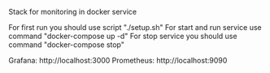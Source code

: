 Stack for monitoring in docker service

For first run you should use script "./setup.sh"
For start and run service use command "docker-compose up -d"
For stop service you should use command "docker-compose stop"

Grafana: http://localhost:3000
Prometheus: http://localhost:9090

